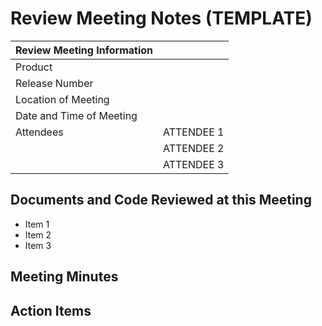 # Review Meeting Notes (TEMPLATE)

| Review Meeting Information |            |
| -------------------------- | ---------- |
| Product                    |            |
| Release Number             |            |
| Location of Meeting        |            |
| Date and Time of Meeting   |            |
| Attendees                  | ATTENDEE 1 |
|                            | ATTENDEE 2 |
|                            | ATTENDEE 3 |

## Documents and Code Reviewed at this Meeting

* Item 1
* Item 2
* Item 3

## Meeting Minutes
[comment]: # (TODO: Fill in the information above and write a brief summary of what happened at the meeting.)

## Action Items